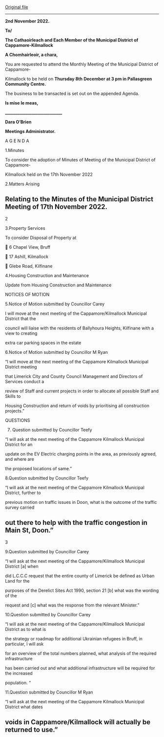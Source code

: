 [Original file](https://www.limerick.ie/sites/default/files/media/documents/2022-12/01-Agenda-for-December-2022-MD-Meeting.pdf)

---
**2nd** **November 2022.**

**To/**

**The Cathaoirleach and Each Member of the Municipal District of Cappamore-Kilmallock**

**A Chomhairleoir, a chara,**

You are requested to attend the Monthly Meeting of the Municipal District of Cappamore-

Kilmallock to be held on **Thursday 8th** **December at 3 pm in Pallasgreen Community Centre.**

The business to be transacted is set out on the appended Agenda.

**Is mise le meas,**

**\_\_\_\_\_\_\_\_\_\_\_\_\_\_\_\_\_\_\_\_\_\_\_\_\_\_\_\_**

**Dara O’Brien**

**Meetings Administrator.**

A G E N D A

1.Minutes

To consider the adoption of Minutes of Meeting of the Municipal District of Cappamore-

Kilmallock held on the 17th November 2022

2.Matters Arising

Relating to the Minutes of the Municipal District Meeting of 17th November 2022.
---
2

3.Property Services

To consider Disposal of Property at

 6 Chapel View, Bruff

 17 Ashill, Kilmallock

 Glebe Road, Kilfinane

4.Housing Construction and Maintenance

Update from Housing Construction and Maintenance

NOTICES OF MOTION

5.Notice of Motion submitted by Councillor Carey

I will move at the next meeting of the Cappamore/Kilmallock Municipal District that the

council will liaise with the residents of Ballyhoura Heights, Kilfinane with a view to creating

extra car parking spaces in the estate

6.Notice of Motion submitted by Councillor M Ryan

“I will move at the next meeting of the Cappamore Kilmallock Municipal District meeting

that Limerick City and County Council Management and Directors of Services conduct a

review of Staff and current projects in order to allocate all possible Staff and Skills to

Housing Construction and return of voids by prioritising all construction projects.”

QUESTIONS

7. Question submitted by Councillor Teefy

“I will ask at the next meeting of the Cappamore Kilmallock Municipal District for an

update on the EV Electric charging points in the area, as previously agreed, and where are

the proposed locations of same.”

8.Question submitted by Councillor Teefy

“I will ask at the next meeting of the Cappamore Kilmallock Municipal District, further to

previous motion on traffic issues in Doon, what is the outcome of the traffic survey carried

out there to help with the traffic congestion in Main St, Doon.”
---
3

9.Question submitted by Councillor Carey

“I will ask at the next meeting of the Cappamore/Kilmallock Municipal District [a] when

did L.C.C.C request that the entire county of Limerick be defined as Urban Land for the

purposes of the Derelict Sites Act 1990, section 21 [b] what was the wording of the

request and [c] what was the response from the relevant Minister.”

10.Question submitted by Councillor Carey

“I will ask at the next meeting of the Cappamore/Kilmallock Municipal District as to what is

the strategy or roadmap for additional Ukrainian refugees in Bruff, in particular, l will ask

for an overview of the total numbers planned, what analysis of the required infrastructure

has been carried out and what additional infrastructure will be required for the increased

population. “

11.Question submitted by Councillor M Ryan

“I will ask at the next meeting of the Cappamore Kilmallock Municipal District what dates

voids in Cappamore/Kilmallock will actually be returned to use.”
---
